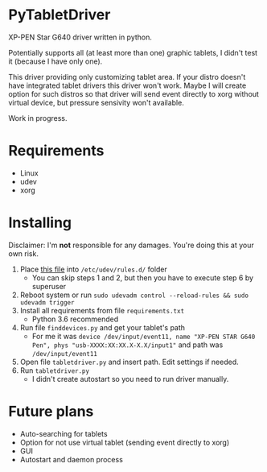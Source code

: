 # PyTabletDriver
XP-PEN Star G640 driver written in python. 

Potentially supports all (at least more than one) graphic tablets, I didn't test it (because I have only one).

This driver providing only customizing tablet area. If your distro doesn't have integrated tablet drivers this driver won't work.
Maybe I will create option for such distros so that driver will send event directly to xorg without virtual device, but pressure sensivity won't available.   

Work in progress.

# Requirements

* Linux
* udev
* xorg

# Installing

Disclaimer: I'm **not** responsible for any damages. You're doing this at your own risk.

1. Place [this file](https://github.com/HeroBrine1st/PyTabletDriver/blob/master/rules/60-pytabletdriver.rules) into ``/etc/udev/rules.d/`` folder
    * You can skip steps 1 and 2, but then you have to execute step 6 by superuser
2. Reboot system or run ``sudo udevadm control --reload-rules && sudo udevadm trigger``
3. Install all requirements from file ``requirements.txt``
    * Python 3.6 recommended
4. Run file ``finddevices.py`` and get your tablet's path 
    * For me it was ``device /dev/input/event11, name "XP-PEN STAR G640 Pen", phys "usb-XXXX:XX:XX.X-X.X/input1"`` and path was ``/dev/input/event11``
5. Open file ``tabletdriver.py`` and insert path. Edit settings if needed.
6. Run ``tabletdriver.py``
    * I didn't create autostart so you need to run driver manually.
    
# Future plans

* Auto-searching for tablets
* Option for not use virtual tablet (sending event directly to xorg)
* GUI
* Autostart and daemon process
